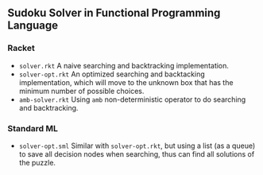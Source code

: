 Sudoku Solver in Functional Programming Language
---

### Racket

* `solver.rkt` A naive searching and backtracking implementation.
* `solver-opt.rkt` An optimized searching and backtacking implementation, which will move to the unknown box that has the minimum number of possible choices.
* `amb-solver.rkt` Using `amb` non-deterministic operator to do searching and backtracking.

### Standard ML
	
* `solver-opt.sml` Similar with `solver-opt.rkt`, but using a list (as a queue) to save all decision nodes when searching, thus can find all solutions of the puzzle.